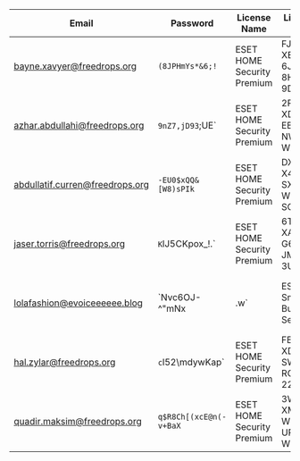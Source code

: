| Email | Password | License Name | License Key | Expiry |
|-------|----------|--------------|-------------|--------|
| bayne.xavyer@freedrops.org | `(8JPHmYs*&6;!` | ESET HOME Security Premium | FJ3J-XEJ5-6JUB-8HFG-9D5D | 29.08.2025 |
| azhar.abdullahi@freedrops.org | `9nZ7,jD93`;UE` | ESET HOME Security Premium | 2P22-XD76-EB55-NWRR-WX5X | 30.08.2025 |
| abdullatif.curren@freedrops.org | `-EU0$xQQ&[W8)sPIk` | ESET HOME Security Premium | DXTU-X4V6-SX56-WW59-SC9P | 31.08.2025 |
| jaser.torris@freedrops.org | `K`lJ5CKpox_!.` | ESET HOME Security Premium | 6TSJ-XATV-G6JX-JM24-3UMD | 02.09.2025 |
| lolafashion@evoiceeeeee.blog | `Nvc6OJ-^"mNx|.w` | ESET Small Business Security | JJ9X-XRUA-GRRR-88SB-CT88 | 03.09.2025 |
| hal.zylar@freedrops.org | `c`l52\mdywKap` | ESET HOME Security Premium | FEDX-XD67-SWHN-RG2W-223C | 03.09.2025 |
| quadir.maksim@freedrops.org | `q$R8Ch[(xcE@n(-v+BaX` | ESET HOME Security Premium | 3WVM-XMKT-W5J2-UPRT-WWAE | 03/09/2025 |
